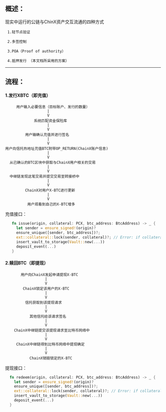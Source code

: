 ## 概述：

现实中运行的公链与ChinX资产交互流通的四种方式

     1.轻节点验证
     
     2.多签控制
     
     3.POA（Proof of authority）
     
     4.抵押发行 （本文档所采用的方案）
     

--------------------

## 流程：

#### 1.发行XBTC（即充值）

         用户输入必要信息（目标账户、发行的数量）
                       |
                       V
                 系统匹配资金保险库
                       |
                       V
             用户输确认充值并进行签名
                       |
                       V
    用户向信托热地址充值BTC附带OP_RETURN(ChainX账户信息)
                       |
                       V
      从已确认的BTC区块中获取与ChainX用户相关的交易
                       |
                       V
      中继链发现这笔交易并提交交易至转接桥中
                       |
                       V
             ChainX对用户X-BTC进行更新
                       |
                       V
              用户观看到自己的X-BTC增多
              
  充值接口：
  ```rust
     fn issue(origin, collateral: PCX, btc_address: BtcAddress) -> _ {
       let sender = ensure_signed!(origin)?
       ensure_unique([sender, btc_address])?;
       ext::collateral::lock(sender, collateral)?; // Error: if collateral < minimum_collateral or collateral is not sufficiant.
       insert_vault_to_storage(Vault::new(...))
       deposit_event(...)
     }
   ```

#### 2.赎回BTC（即提现）

           用户向ChainX发起申请提现X-BTC
                      |
                      V
            ChainX锁定该用户的X-BTC
                      |
                      V
             信托获取到该提现请求
                      |
                      V
               其他信托给该请求签名
                      |
                      V
        ChainX中继链提交该提现请求至比特币网络中
                      |
                      V
         ChainX中继链得到比特币网络中提现确定
                      |
                      V
               ChainX销毁锁定的X-BTC
    
   提现接口：
   ```rust
     fn redeem(origin, collateral: PCX, btc_address: BtcAddress) -> _ {
       let sender = ensure_signed!(origin)?
       ensure_unique([sender, btc_address])?;
       ext::collateral::lock(sender, collateral)?; // Error: if collateral < minimum_collateral or collateral is not sufficiant.
       insert_vault_to_storage(Vault::new(...))
       deposit_event(...)
     }
   ```
             
    
             
             
             
             
             

